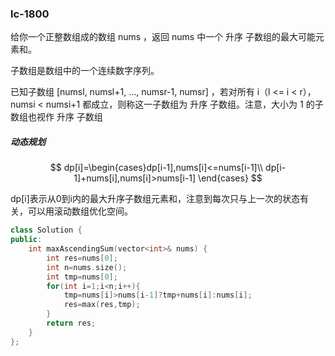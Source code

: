 ### lc-1800

给你一个正整数组成的数组 nums ，返回 nums 中一个 升序 子数组的最大可能元素和。

子数组是数组中的一个连续数字序列。

已知子数组 [numsl, numsl+1, ..., numsr-1, numsr] ，若对所有 i（l <= i < r），numsi < numsi+1 都成立，则称这一子数组为 升序 子数组。注意，大小为 1 的子数组也视作 升序 子数组



##### 动态规划

$$
dp[i]=\begin{cases}dp[i-1],nums[i]<=nums[i-1]\\
dp[i-1]+nums[i],nums[i]>nums[i-1]
\end{cases}
$$

dp[i]表示从0到i内的最大升序子数组元素和，注意到每次只与上一次的状态有关，可以用滚动数组优化空间。

```c++
class Solution {
public:
    int maxAscendingSum(vector<int>& nums) {
        int res=nums[0];
        int n=nums.size();
        int tmp=nums[0];
        for(int i=1;i<n;i++){
            tmp=nums[i]>nums[i-1]?tmp+nums[i]:nums[i];
            res=max(res,tmp);
        }
        return res;
    }
};
```

